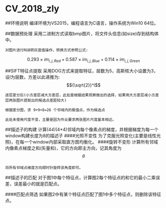<script type="text/javascript" src="http://cdn.mathjax.org/mathjax/latest/MathJax.js?config=default"></script>
# CV_2018_zly
##环境说明
    编译环境为VS2015，编程语言为C语言，操作系统为Win10 64位。


##数据预处理
    采用二进制方式读取bmp图片，将文件头信息(如size)存到结构体中。
    
    对图片进行RGB转灰度值操作，转换方式参照公式:
$$0.293 \times im_{i,j,Red} +0.587 \times im_{i,j,Blue}+0.114 \times im_{i,j,Green}$$

##SIFT特征点提取
    采用DOG方式来提取特征，层数为5，高斯核大小设置为3，设l为层数，方差以此递推为:
$${\sqrt{2}}^l$$

    逐层差分后(小方差层减大方差层，此处是根据结果观察做出的选择，如果用大方差层减小方差层两张图片提取出的候选点差距较大)
    
    根据差分图，求 9+9+8=26 个邻域内的极值点，作为候选点
    
    此处未使用尺度不变，主要是因为作业要求两张图片尺度基本相近。
    
##描述子的构建
    计算(4*4)*(4*4)邻域内每个像素点的梯度，并根据梯度为每一个window构建长度为8的描述子
####光照不变性
    为了克服光照变化(主要是线性光照)，在每一个window内部采取直方图均衡化。
####旋转不变形
    计算所有邻域内像素点梯度之和(矢量和)，它的方向即主方向，记其角度为
$$\theta$$
####
    将所有邻域点梯度方向顺时针旋转该角度即可。

##描述子的匹配
    对于图1中每个特征点，计算图2每个特征点的和它的最小二乘误差，误差最小的就是匹配点。
    
####匹配点筛选
    如果图2中有某个特征点匹配了图1中多个特征点，则删除该特征点。
    
